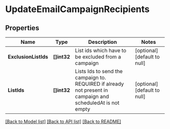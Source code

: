 # UpdateEmailCampaignRecipients

## Properties
Name | Type | Description | Notes
------------ | ------------- | ------------- | -------------
**ExclusionListIds** | **[]int32** | List ids which have to be excluded from a campaign | [optional] [default to null]
**ListIds** | **[]int32** | Lists Ids to send the campaign to. REQUIRED if already not present in campaign and scheduledAt is not empty | [optional] [default to null]

[[Back to Model list]](../README.md#documentation-for-models) [[Back to API list]](../README.md#documentation-for-api-endpoints) [[Back to README]](../README.md)



